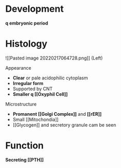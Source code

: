 # Development
**q embryonic period**

# Histology

![[Pasted image 20220217064728.png]]
(Left)

Appearance
- **Clear** or pale acidophilic cytoplasm
- **Irregular form**
- Supported by CNT
- **Smaller q [[Oxyphil Cell]]**

Microstructure
- **Promanent [[Golgi Complex]]** and **[[rER]]**
- Small [[Mitochondia]]
- [[Glycogen]] and secretory granule cam be seen

# Function
**Secreting [[PTH]]**